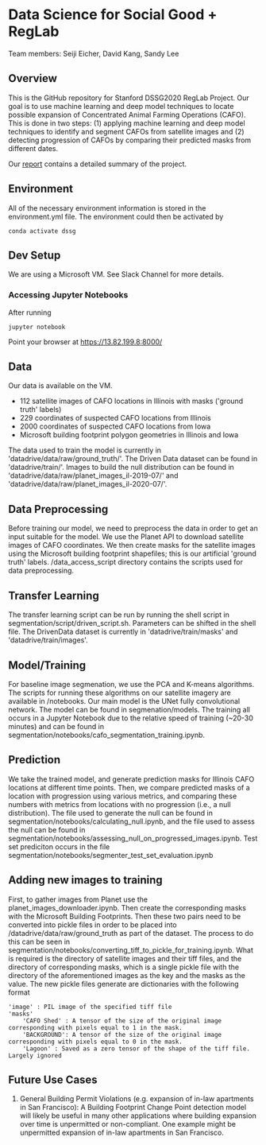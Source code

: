 # Data Science for Social Good + RegLab
Team members: Seiji Eicher, David Kang, Sandy Lee 

## Overview
This is the GitHub repository for Stanford DSSG2020 RegLab Project. Our goal is to use machine learning and deep model techniques to locate possible expansion of Concentrated Animal Farming Operations (CAFO). This is done in two steps: (1) applying machine learning and deep model techniques to identify and segment CAFOs from satellite images and (2) detecting progression of CAFOs by comparing their predicted masks from different dates.

Our [report](https://github.com/StanfordDataScience/dssg-reglab/blob/master/weekly_task/final_report_draft.pdf) contains a detailed summary of the project.

## Environment
All of the necessary environment information is stored in the environment.yml file. The environment could then be activated by
```
conda activate dssg
```

## Dev Setup
We are using a Microsoft VM. See Slack Channel for more details.

### Accessing Jupyter Notebooks

After running

```
jupyter notebook
```

Point your browser at https://13.82.199.8:8000/

## Data
Our data is available on the VM.
* 112 satellite images of CAFO locations in Illinois with masks ('ground truth' labels)
* 229 coordinates of suspected CAFO locations from Illinois
* 2000 coordinates of suspected CAFO locations from Iowa
* Microsoft building footprint polygon geometries in Illinois and Iowa

The data used to train the model is currently in 'datadrive/data/raw/ground_truth/'. The Driven Data dataset can be found in 'datadrive/train/'. Images to build the null distribution can be found in 'datadrive/data/raw/planet_images_il-2019-07/' and 'datadrive/data/raw/planet_images_il-2020-07/'.

## Data Preprocessing
Before training our model, we need to preprocess the data in order to get an input suitable for the model. We use the Planet API to download satellite images of CAFO coordinates. We then create masks for the satellite images using the Microsoft building footprint shapefiles; this is our artificial 'ground truth' labels. /data_access_script directory contains the scripts used for data preprocessing.

## Transfer Learning
The transfer learning script can be run by running the shell script in segmentation/script/driven_script.sh. Parameters can be shifted in the shell file. The DrivenData dataset is currently in 'datadrive/train/masks' and 'datadrive/train/images'.

## Model/Training
For baseline image segmenation, we use the PCA and K-means algorithms. The scripts for running these algorithms on our satellite imagery are available in /notebooks. Our main model is the UNet fully convolutional network. The model can be found in segmenation/models. The training all occurs in a Jupyter Notebook due to the relative speed of training (~20-30 minutes) and can be found in segmentation/notebooks/cafo_segmentation_training.ipynb.

## Prediction
We take the trained model, and generate prediction masks for Illinois CAFO locations at different time points. Then, we compare predicted masks of a location with progression using various metrics, and comparing these numbers with metrics from locations with no progression (i.e., a null distribution). The file used to generate the null can be found in segmentation/notebooks/calculating_null.ipynb, and the file used to assess the null can be found in segmentation/notebooks/assessing_null_on_progressed_images.ipynb. Test set prediciton occurs in the file segmentation/notebooks/segmenter_test_set_evaluation.ipynb

## Adding new images to training
First, to gather images from Planet use the planet_images_downloader.ipynb. Then create the corresponding masks with the Microsoft Building Footprints. Then these two pairs need to be converted into pickle files in order to be placed into /datadrive/data/raw/ground_truth as part of the dataset. The process to do this can be seen in segmentation/notebooks/converting_tiff_to_pickle_for_training.ipynb. What is required is the directory of satellite images and their tiff files, and the directory of corresponding masks, which is a single pickle file with the directory of the aforementioned images as the key and the masks as the value. The new pickle files generate are dictionaries with the following format

```
'image' : PIL image of the specified tiff file
'masks'
    'CAFO Shed' : A tensor of the size of the original image corresponding with pixels equal to 1 in the mask.
    'BACKGROUND': A tensor of the size of the original image corresponding with pixels equal to 0 in the mask.
    'Lagoon' : Saved as a zero tensor of the shape of the tiff file. Largely ignored
```

## Future Use Cases
1. General Building Permit Violations (e.g. expansion of in-law apartments in San Francisco): A Building Footprint Change Point detection model will likely be useful in many other applications where building expansion over time is unpermitted or non-compliant. One example might be unpermitted expansion of in-law apartments in San Francisco.
